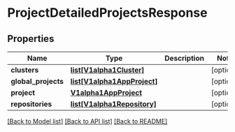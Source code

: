 # ProjectDetailedProjectsResponse

## Properties
Name | Type | Description | Notes
------------ | ------------- | ------------- | -------------
**clusters** | [**list[V1alpha1Cluster]**](V1alpha1Cluster.md) |  | [optional] 
**global_projects** | [**list[V1alpha1AppProject]**](V1alpha1AppProject.md) |  | [optional] 
**project** | [**V1alpha1AppProject**](V1alpha1AppProject.md) |  | [optional] 
**repositories** | [**list[V1alpha1Repository]**](V1alpha1Repository.md) |  | [optional] 

[[Back to Model list]](../README.md#documentation-for-models) [[Back to API list]](../README.md#documentation-for-api-endpoints) [[Back to README]](../README.md)

